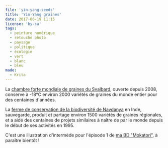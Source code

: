 ```yaml
---
file: 'yin-yang-seeds'
title: 'Yin-Yang graines'
date: 2017-06-19 11:15
license: 'by-sa'
tags:
  - peinture numérique
  - retouche photo
  - paysage
  - politique
  - écologie
  - vert
  - blanc
  - bleu
made:
  - Krita
---
```


La [chambre forte mondiale de graines du Svalbard](https://www.croptrust.org/our-work/svalbard-global-seed-vault/), ouverte depuis 2008, conserve à -18°C environ 2000 variétés de graines du monde entier pour des centaines d'années.

La [ferme de conservation de la biodiversité de Navdanya](http://www.navdanya.org) en Inde, sauvegarde, produit et partage environ 1500 variétés de graines régionales, et a aidé des centaines de projets similaires à naître de par le monde depuis le début de ses activités en 1995.

C'est une illustration d'intermède pour l'épisode 1 de [ma BD "Mokatori"](../bd/), à paraître bientôt !
